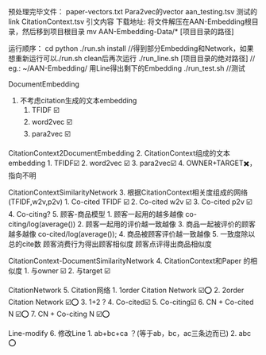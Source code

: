 




预处理完毕文件：
paper-vectors.txt Para2vec的vector
aan_testing.tsv 测试的link
CitationContext.tsv 引文内容
下载地址:
将文件解压在AAN-Embedding根目录，然后移到项目根目录
mv AAN-Embedding-Data/* [项目目录的路径]

运行顺序：
cd python
./run.sh install
                    //得到部分Embedding和Network，如果想重新运行可以./run.sh clean后再次运行
./run_line.sh [项目目录的绝对路径]
                    // eg.: ~/AAN-Embedding/  用Line得出剩下的Embedding
./run_test.sh
                    //测试


DocumentEmbedding
1. 不考虑citation生成的文本embedding
    1. TFIDF ☑️
    2. word2vec ☑️
    3. para2vec ☑️

CitationContext2DocumentEmbedding
2. CitationContext组成的文本embedding
    1.  TFIDF☑️
    2. word2vec ☑️
    3. para2vec☑️
    4. OWNER+TARGET✖️，指向不明

CitationContextSimilarityNetwork
3. 根据CitationContext相关度组成的网络 (TFIDF,w2v,p2v)
    1. Co-cited TFIDF ☑️
    2. Co-cited w2v ☑️
    3. Co-cited p2v ☑️
    4. Co-citing?
    5. 顾客-商品模型
        1. 顾客一起用的越多越像 co-citing/log(average())
        2. 顾客一起用的评价越一致越像
        3. 商品一起被评价的顾客越多越像 co-cited/log(average());
        4. 商品被顾客评价越一致越像
        5. 一致度除以总的cite数
        顾客消费行为得出顾客相似度
        顾客点评得出商品相似度

CitationContext-DocumentSimilarityNetwork
4. CitationContext和Paper 的相似度
    1. 与owner ☑️
    2. 与target ☑️

CitationNetwork
5. Citation网络
    1. 1order Citation Network ☑️⭕️
    2. 2order Citation Network ☑️⭕️
    3. 1+2 ?
    4. Co-cited☑️
    5. Co-citing☑️
    6. CN + Co-cited N ☑️⭕️
    7. CN + Co-citing N ☑️⭕️

Line-modify
6. 修改Line
    1. ab+bc+ca ？(等于ab，bc，ac三条边而已)
    2. abc ⭕️
